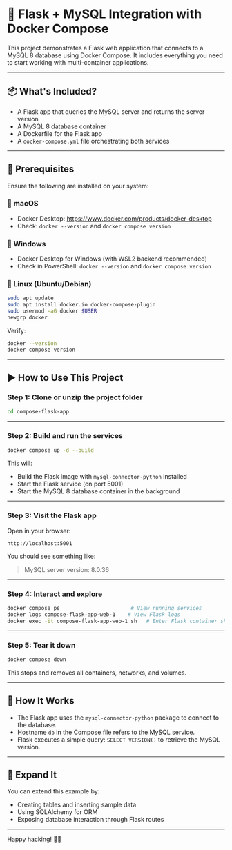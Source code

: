 # 🚀 Flask + MySQL Integration with Docker Compose

This project demonstrates a Flask web application that connects to a MySQL 8 database using Docker Compose. It includes everything you need to start working with multi-container applications.

---

## 📦 What's Included?

- A Flask app that queries the MySQL server and returns the server version
- A MySQL 8 database container
- A Dockerfile for the Flask app
- A `docker-compose.yml` file orchestrating both services

---

## 🧰 Prerequisites

Ensure the following are installed on your system:

### 🔹 macOS
- Docker Desktop: https://www.docker.com/products/docker-desktop
- Check: `docker --version` and `docker compose version`

### 🔹 Windows
- Docker Desktop for Windows (with WSL2 backend recommended)
- Check in PowerShell: `docker --version` and `docker compose version`

### 🔹 Linux (Ubuntu/Debian)
```bash
sudo apt update
sudo apt install docker.io docker-compose-plugin
sudo usermod -aG docker $USER
newgrp docker
```

Verify:
```bash
docker --version
docker compose version
```

---

## ▶️ How to Use This Project

### Step 1: Clone or unzip the project folder
```bash
cd compose-flask-app
```

---

### Step 2: Build and run the services
```bash
docker compose up -d --build
```

This will:
- Build the Flask image with `mysql-connector-python` installed
- Start the Flask service (on port 5001)
- Start the MySQL 8 database container in the background

---

### Step 3: Visit the Flask app
Open in your browser:
```
http://localhost:5001
```

You should see something like:
> MySQL server version: 8.0.36

---

### Step 4: Interact and explore
```bash
docker compose ps                       # View running services
docker logs compose-flask-app-web-1    # View Flask logs
docker exec -it compose-flask-app-web-1 sh   # Enter Flask container shell
```

---

### Step 5: Tear it down
```bash
docker compose down
```

This stops and removes all containers, networks, and volumes.

---

## 📘 How It Works

- The Flask app uses the `mysql-connector-python` package to connect to the database.
- Hostname `db` in the Compose file refers to the MySQL service.
- Flask executes a simple query: `SELECT VERSION()` to retrieve the MySQL version.

---

## 🧩 Expand It

You can extend this example by:
- Creating tables and inserting sample data
- Using SQLAlchemy for ORM
- Exposing database interaction through Flask routes

---

Happy hacking! 🐳🧡
